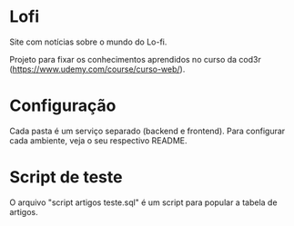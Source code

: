 # Lofi

Site com notícias sobre o mundo do Lo-fi.

Projeto para fixar os conhecimentos aprendidos no curso da cod3r (https://www.udemy.com/course/curso-web/).

# Configuração

Cada pasta é um serviço separado (backend e frontend). Para configurar cada ambiente, veja o seu respectivo README.

# Script de teste

O arquivo "script artigos teste.sql" é um script para popular a tabela de artigos. 
